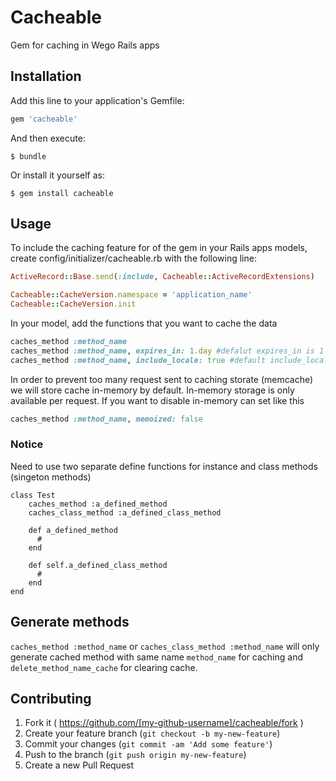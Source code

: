 # Cacheable

Gem for caching in Wego Rails apps

## Installation

Add this line to your application's Gemfile:

```ruby
gem 'cacheable'
```

And then execute:

    $ bundle

Or install it yourself as:

    $ gem install cacheable

## Usage

To include the caching feature for of the gem in your Rails apps models, create config/initializer/cacheable.rb with the following line:
```ruby
ActiveRecord::Base.send(:include, Cacheable::ActiveRecordExtensions)

Cacheable::CacheVersion.namespace = 'application_name'
Cacheable::CacheVersion.init
```
In your model, add the functions that you want to cache the data
```ruby
caches_method :method_name
caches_method :method_name, expires_in: 1.day #defalut expires_in is 1 day
caches_method :method_name, include_locale: true #default include_locale is false
```

In order to prevent too many request sent to caching storate (memcache) we will store cache in-memory by default. In-memory storage is only available per request. If you want to disable in-memory can set like this
```ruby
caches_method :method_name, memoized: false
```

### Notice
Need to use two separate define functions for instance and class methods (singeton methods)

```
class Test
    caches_method :a_defined_method
    caches_class_method :a_defined_class_method
    
    def a_defined_method
      #
    end
    
    def self.a_defined_class_method
      #
    end
end

```
## Generate methods
`caches_method :method_name` or `caches_class_method :method_name` will only generate cached method with same name `method_name` for caching and `delete_method_name_cache` for clearing cache.

## Contributing

1. Fork it ( https://github.com/[my-github-username]/cacheable/fork )
2. Create your feature branch (`git checkout -b my-new-feature`)
3. Commit your changes (`git commit -am 'Add some feature'`)
4. Push to the branch (`git push origin my-new-feature`)
5. Create a new Pull Request
